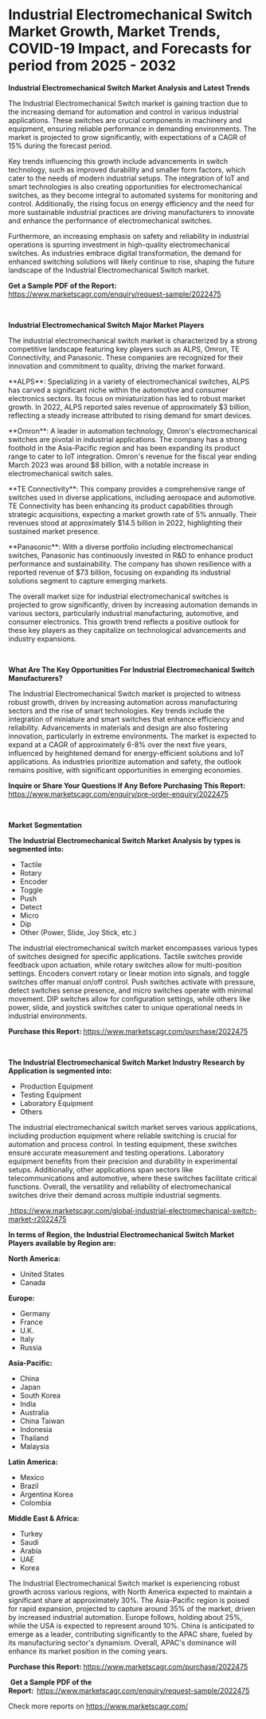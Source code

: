 <p><h1>Industrial Electromechanical Switch Market Growth, Market Trends, COVID-19 Impact, and Forecasts for period from 2025 - 2032</h1></p><p><strong>Industrial Electromechanical Switch Market Analysis and Latest Trends</strong></p>
<p><p>The Industrial Electromechanical Switch market is gaining traction due to the increasing demand for automation and control in various industrial applications. These switches are crucial components in machinery and equipment, ensuring reliable performance in demanding environments. The market is projected to grow significantly, with expectations of a CAGR of 15% during the forecast period. </p><p>Key trends influencing this growth include advancements in switch technology, such as improved durability and smaller form factors, which cater to the needs of modern industrial setups. The integration of IoT and smart technologies is also creating opportunities for electromechanical switches, as they become integral to automated systems for monitoring and control. Additionally, the rising focus on energy efficiency and the need for more sustainable industrial practices are driving manufacturers to innovate and enhance the performance of electromechanical switches. </p><p>Furthermore, an increasing emphasis on safety and reliability in industrial operations is spurring investment in high-quality electromechanical switches. As industries embrace digital transformation, the demand for enhanced switching solutions will likely continue to rise, shaping the future landscape of the Industrial Electromechanical Switch market.</p></p>
<p><strong>Get a Sample PDF of the Report:&nbsp;</strong> <a href="https://www.marketscagr.com/enquiry/request-sample/2022475?utm_campaign=3529&utm_medium=2&utm_source=Github&utm_content=ia&utm_term=29032025&utm_id=industrial-electromechanical-switch">https://www.marketscagr.com/enquiry/request-sample/2022475</a></p>
<p>&nbsp;</p>
<p><strong>Industrial Electromechanical Switch Major Market Players</strong></p>
<p><p>The industrial electromechanical switch market is characterized by a strong competitive landscape featuring key players such as ALPS, Omron, TE Connectivity, and Panasonic. These companies are recognized for their innovation and commitment to quality, driving the market forward.</p><p>**ALPS**: Specializing in a variety of electromechanical switches, ALPS has carved a significant niche within the automotive and consumer electronics sectors. Its focus on miniaturization has led to robust market growth. In 2022, ALPS reported sales revenue of approximately $3 billion, reflecting a steady increase attributed to rising demand for smart devices.</p><p>**Omron**: A leader in automation technology, Omron's electromechanical switches are pivotal in industrial applications. The company has a strong foothold in the Asia-Pacific region and has been expanding its product range to cater to IoT integration. Omron's revenue for the fiscal year ending March 2023 was around $8 billion, with a notable increase in electromechanical switch sales.</p><p>**TE Connectivity**: This company provides a comprehensive range of switches used in diverse applications, including aerospace and automotive. TE Connectivity has been enhancing its product capabilities through strategic acquisitions, expecting a market growth rate of 5% annually. Their revenues stood at approximately $14.5 billion in 2022, highlighting their sustained market presence.</p><p>**Panasonic**: With a diverse portfolio including electromechanical switches, Panasonic has continuously invested in R&D to enhance product performance and sustainability. The company has shown resilience with a reported revenue of $73 billion, focusing on expanding its industrial solutions segment to capture emerging markets.</p><p>The overall market size for industrial electromechanical switches is projected to grow significantly, driven by increasing automation demands in various sectors, particularly industrial manufacturing, automotive, and consumer electronics. This growth trend reflects a positive outlook for these key players as they capitalize on technological advancements and industry expansions.</p></p>
<p>&nbsp;</p>
<p><strong>What Are The Key Opportunities For Industrial Electromechanical Switch Manufacturers?</strong></p>
<p><p>The Industrial Electromechanical Switch market is projected to witness robust growth, driven by increasing automation across manufacturing sectors and the rise of smart technologies. Key trends include the integration of miniature and smart switches that enhance efficiency and reliability. Advancements in materials and design are also fostering innovation, particularly in extreme environments. The market is expected to expand at a CAGR of approximately 6-8% over the next five years, influenced by heightened demand for energy-efficient solutions and IoT applications. As industries prioritize automation and safety, the outlook remains positive, with significant opportunities in emerging economies.</p></p>
<p><strong>Inquire or Share Your Questions If Any Before Purchasing This Report:</strong> <a href="https://www.marketscagr.com/enquiry/pre-order-enquiry/2022475?utm_campaign=3529&utm_medium=2&utm_source=Github&utm_content=ia&utm_term=29032025&utm_id=industrial-electromechanical-switch">https://www.marketscagr.com/enquiry/pre-order-enquiry/2022475</a></p>
<p>&nbsp;</p>
<p><strong>Market Segmentation</strong></p>
<p><strong>The Industrial Electromechanical Switch Market Analysis by types is segmented into:</strong></p>
<p><ul><li>Tactile</li><li>Rotary</li><li>Encoder</li><li>Toggle</li><li>Push</li><li>Detect</li><li>Micro</li><li>Dip</li><li>Other (Power, Slide, Joy Stick, etc.)</li></ul></p>
<p><p>The industrial electromechanical switch market encompasses various types of switches designed for specific applications. Tactile switches provide feedback upon actuation, while rotary switches allow for multi-position settings. Encoders convert rotary or linear motion into signals, and toggle switches offer manual on/off control. Push switches activate with pressure, detect switches sense presence, and micro switches operate with minimal movement. DIP switches allow for configuration settings, while others like power, slide, and joystick switches cater to unique operational needs in industrial environments.</p></p>
<p><strong>Purchase this Report:&nbsp;</strong><a href="https://www.marketscagr.com/purchase/2022475?utm_campaign=3529&utm_medium=2&utm_source=Github&utm_content=ia&utm_term=29032025&utm_id=industrial-electromechanical-switch">https://www.marketscagr.com/purchase/2022475</a></p>
<p>&nbsp;</p>
<p><strong>The Industrial Electromechanical Switch Market Industry Research by Application is segmented into:</strong></p>
<p><ul><li>Production Equipment</li><li>Testing Equipment</li><li>Laboratory Equipment</li><li>Others</li></ul></p>
<p><p>The industrial electromechanical switch market serves various applications, including production equipment where reliable switching is crucial for automation and process control. In testing equipment, these switches ensure accurate measurement and testing operations. Laboratory equipment benefits from their precision and durability in experimental setups. Additionally, other applications span sectors like telecommunications and automotive, where these switches facilitate critical functions. Overall, the versatility and reliability of electromechanical switches drive their demand across multiple industrial segments.</p></p>
<p><a href="https://www.marketscagr.com/global-industrial-electromechanical-switch-market-r2022475?utm_campaign=3529&utm_medium=2&utm_source=Github&utm_content=ia&utm_term=29032025&utm_id=industrial-electromechanical-switch">&nbsp;https://www.marketscagr.com/global-industrial-electromechanical-switch-market-r2022475</a></p>
<p><strong>In terms of Region, the Industrial Electromechanical Switch Market Players available by Region are:</strong></p>
<p>
    <p> <strong> North America: </strong>
        <ul>
            <li>United States</li>
            <li>Canada</li>
        </ul>
        </p> 
    <p> <strong> Europe: </strong>
        <ul>
            <li>Germany</li>
            <li>France</li>
            <li>U.K.</li>
            <li>Italy</li>
            <li>Russia</li>
        </ul>
        </p> 
    <p> <strong> Asia-Pacific: </strong>
        <ul>
            <li>China</li>
            <li>Japan</li>
            <li>South Korea</li>
            <li>India</li>
            <li>Australia</li>
            <li>China Taiwan</li>
            <li>Indonesia</li>
            <li>Thailand</li>
            <li>Malaysia</li>
        </ul>
        </p> 
    <p> <strong> Latin America: </strong>
        <ul>
            <li>Mexico</li>
            <li>Brazil</li>
            <li>Argentina Korea</li>
            <li>Colombia</li>
        </ul>
        </p> 
    <p> <strong> Middle East & Africa: </strong>
        <ul>
            <li>Turkey</li>
            <li>Saudi</li>
            <li>Arabia</li>
            <li>UAE</li>
            <li>Korea</li>
        </ul>
    </p>
    </p>
<p><p>The Industrial Electromechanical Switch market is experiencing robust growth across various regions, with North America expected to maintain a significant share at approximately 30%. The Asia-Pacific region is poised for rapid expansion, projected to capture around 35% of the market, driven by increased industrial automation. Europe follows, holding about 25%, while the USA is expected to represent around 10%. China is anticipated to emerge as a leader, contributing significantly to the APAC share, fueled by its manufacturing sector's dynamism. Overall, APAC's dominance will enhance its market position in the coming years.</p></p>
<p><strong>Purchase this Report: </strong><a href="https://www.marketscagr.com/purchase/2022475?utm_campaign=3529&utm_medium=2&utm_source=Github&utm_content=ia&utm_term=29032025&utm_id=industrial-electromechanical-switch">https://www.marketscagr.com/purchase/2022475</a></p>
<p>&nbsp;<strong>Get a Sample PDF of the Report:&nbsp;&nbsp;</strong><a href="https://www.marketscagr.com/enquiry/request-sample/2022475?utm_campaign=3529&utm_medium=2&utm_source=Github&utm_content=ia&utm_term=29032025&utm_id=industrial-electromechanical-switch">https://www.marketscagr.com/enquiry/request-sample/2022475</a></p>
<p><strong></strong></p>
<p>Check more reports on <a href="https://www.marketscagr.com/?utm_campaign=3529&utm_medium=2&utm_source=Github&utm_content=ia&utm_term=29032025&utm_id=industrial-electromechanical-switch">https://www.marketscagr.com/</a></p>